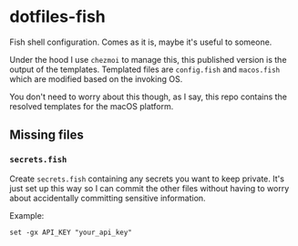 # dotfiles-fish

Fish shell configuration. Comes as it is, maybe it's useful to someone.

Under the hood I use `chezmoi` to manage this, this published version is the output of the templates. Templated files are `config.fish` and `macos.fish` which are modified based on the invoking OS.

You don't need to worry about this though, as I say, this repo contains the resolved templates for the macOS platform.

## Missing files

### `secrets.fish`

Create `secrets.fish` containing any secrets you want to keep private. It's just set up this way so I can commit the other files without having to worry about accidentally committing sensitive information.

Example:

```fish
set -gx API_KEY "your_api_key"
```
